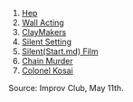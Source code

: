 1. [Hep](https://github.com/pamelafox/improvlists/blob/master/games/Game:-Hep!.md)
2. [Wall Acting](https://github.com/pamelafox/improvlists/blob/master/games/Game:-Wall-Acting.md)
3. [ClayMakers](https://github.com/pamelafox/improvlists/blob/master/games/Game:-ClayMakers.md)
4. [Silent Setting](https://github.com/pamelafox/improvlists/blob/master/games/Game:-Silent-Setting.md)
5. [Silent(Start.md) Film](https://github.com/pamelafox/improvlists/blob/master/games/Game:-Silent(Start.md)-Film.md)
6. [Chain Murder](https://github.com/pamelafox/improvlists/blob/master/games/Game:-Chain-Murder.md)
7. [Colonel Kosai](https://github.com/pamelafox/improvlists/blob/master/games/Game:-Colonel-Kosai-(Words-of-Wisdom.md).md)

Source: Improv Club, May 11th.  